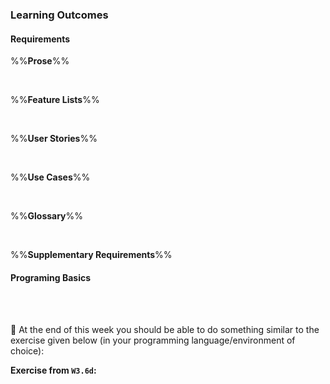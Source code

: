 ### Learning Outcomes

#### Requirements

<panel type="success" header="**`W3.1` Can explain requirements**" no-close>

  <panel type="success" header="`W3.1a` Can explain requirements" no-close>
    <include src="../../book/requirements/introduction/full.md"  />
  </panel>
  
  <panel type="success" header="`W3.1b` Can explain non-functional requirements" no-close>
    <include src="../../book/requirements/nonFunctionalRequirements/full.md"  />
  </panel>
  
  <panel type="success" header="`W3.1c` Can explain prioritizing requirements" no-close>
    <include src="../../book/requirements/prioritizing/full.md"  />
  </panel>
  
  <panel type="success" header="`W3.1d` Can explain quality of requirements" no-close>
    <include src="../../book/requirements/quality/full.md"  />
  </panel>

</panel>

<panel type="success" header="**`W3.2` Can explain some techniques for gathering requirements**" no-close>

  <panel type="success" header="`W3.2a` Can explain brainstorming" no-close>
    <include src="../../book/gatheringRequirements/brainstorming/full.md" />
  </panel>
  
  <panel type="success" header="`W3.2b` Can explain product surveys" no-close>
    <include src="../../book/gatheringRequirements/productSurveys/full.md" />
  </panel>
  
  <panel type="success" header="`W3.2c` Can explain observation" no-close>
    <include src="../../book/gatheringRequirements/observation/full.md" />
  </panel>
  
  <panel type="success" header="`W3.2d` Can explain user surveys" no-close>
    <include src="../../book/gatheringRequirements/userSurveys/full.md" />
  </panel>
  
  <panel type="success" header="`W3.2e` Can explain interviews" no-close>
    <include src="../../book/gatheringRequirements/interviews/full.md" />
  </panel>
  
  <panel type="success" header="`W3.2f` Can explain focus groups" no-close>
    <include src="../../book/gatheringRequirements/focusGroups/full.md" />
  </panel>
  
  <panel type="success" header="`W3.2g` Can explain prototyping" no-close>
    <include src="../../book/gatheringRequirements/prototyping/full.md" />
  </panel>

</panel>

<panel type="success" header="**`W3.3` Can use some techniques for specifying requirements**" no-close>

  %%**Prose**%%
  
  <panel type="success" header="`W3.3a` Can explain prose" no-close>
    <include src="../../book/specifyingRequirements/prose/what/full.md" />
  </panel>
  
  <br>
  
  %%**Feature Lists**%%
  
  <panel type="success" header="`W3.3b` Can explain feature lists" no-close>
    <include src="../../book/specifyingRequirements/featureList/what/full.md" />
  </panel>
  
  <br>
  
  %%**User Stories**%%
  
  <panel type="success" header="`W3.3c` Can write simple user stories" no-close>
    <include src="../../book/specifyingRequirements/userStories/introduction/full.md" />
  </panel>
  
  <panel type="success" header="`W3.3d` Can write more detailed user stories" no-close>
    <include src="../../book/specifyingRequirements/userStories/details/full.md" />
  </panel>
  
  <panel type="success" header="`W3.3e` Can use user stories to manage requirements of project" no-close>
    <include src="../../book/specifyingRequirements/userStories/usage/full.md" />
  </panel>
  
  <br>
  
  %%**Use Cases**%%
  
  <panel type="success" header="`W3.3f` Can explain use cases" no-close>
    <include src="../../book/specifyingRequirements/useCases/introduction/full.md" />
  </panel>
  
  <panel type="success" header="`W3.3g` Can use use cases to list functional requirements of a simple system" no-close>
    <include src="../../book/specifyingRequirements/useCases/identifying/full.md" />
  </panel>
  
  <panel type="success" header="`W3.3h` Can specify details of a use case in a structured format" no-close>
    <include src="../../book/specifyingRequirements/useCases/details/full.md" />
  </panel>
  
  <panel type="success" header="`W3.3i` Can optimize the use of use cases" no-close>
    <include src="../../book/specifyingRequirements/useCases/usage/full.md" />
  </panel>
  
  <br>
  
  %%**Glossary**%%
  
  <panel type="success" header="`W3.3j` Can explain glossary" no-close>
    <include src="../../book/specifyingRequirements/glossary/what/full.md" />
  </panel>
  
  <br>
  
  %%**Supplementary Requirements**%%
  
  <panel type="success" header="`W3.3k` Can explain supplementary requirements" no-close>
    <include src="../../book/specifyingRequirements/supplementaryRequirements/what/full.md" />
  </panel>

</panel>


#### Programing Basics


<panel type="warning" header="`W3.4` **Can write a program with loops**" no-close>

  <panel type="warning" header="`W3.4a` Can use `while` loops" no-close>
    <include src="../../programming/while/text.md" />
  </panel>
  <panel type="warning" header="`W3.4b` Can use `for` loops" no-close>
    <include src="../../programming/for/text.md" />
  </panel>

</panel>

<panel type="warning" header="`W3.5` **Can terminate programs early**" no-close>

  <panel type="warning" header="`W3.5a` Can import modules" no-close>
    <include src="../../programming/import/text.md" />
  </panel>
  <panel type="warning" header="`W3.5b` Can use `sys.exit()`" no-close>
    <include src="../../programming/exit/text.md" />
  </panel>
  
</panel>

<panel type="warning" header="`W3.6` **Can write functions**" no-close>

  <panel type="warning" header="`W3.6a` Can define a simple function" no-close>
    <include src="../../programming/functions-def/text.md" />
  </panel>
  <panel type="warning" header="`W3.6b` Can write a function that has parameters" no-close>
    <include src="../../programming/functions-parameters/text.md" />
  </panel>
  <panel type="warning" header="`W3.6c` Can write a function that returns a value" no-close>
    <include src="../../programming/functions-return/text.md" />
  </panel>
  <panel type="warning" header="`W3.6d` Can use global and local scope" no-close>
    <include src="../../programming/functions-scope/text.md" />
  </panel>
  
</panel><br><br>

:dart: At the end of this week you should be able to do something similar to the exercise given below (in your programming language/environment of choice):

<panel header=" Evidence of achieving the LO" no-close>

**Exercise from `W3.6d`:**<br>
  <include src="../../programming/functions-scope/e-grader-analyzeInLoop.md" /><p/>
</panel>